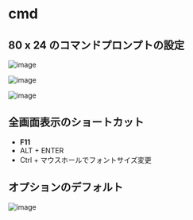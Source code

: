 # cmd

## 80 x 24 のコマンドプロンプトの設定
![image](https://user-images.githubusercontent.com/89338401/153741449-fbe5613f-b706-4f3c-b32e-891cd70602a9.png)

![image](https://user-images.githubusercontent.com/89338401/153741630-fb73524a-5d4e-4a15-81c6-36b076cc410e.png)

![image](https://user-images.githubusercontent.com/89338401/153741729-81f04e4a-62d1-4039-8c9e-7693ea45d0da.png)

## 全画面表示のショートカット
- **F11**
- ALT + ENTER
- Ctrl + マウスホールでフォントサイズ変更

## オプションのデフォルト
![image](https://user-images.githubusercontent.com/89338401/153742023-a01ab2f9-7f2c-47d1-a515-0b7699ccb6f0.png)

